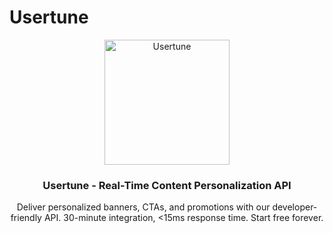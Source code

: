 # Usertune

<div align="center">
  <img src="https://usertune.io/img/logo.png" alt="Usertune" width="200" height="200" />
  
  <h3>Usertune - Real-Time Content Personalization API</h3>
  <p>Deliver personalized banners, CTAs, and promotions with our developer-friendly API. 30-minute integration, <15ms response time. Start free forever.</p>
